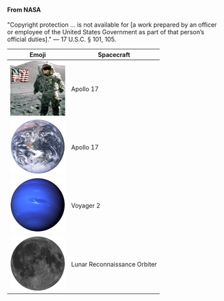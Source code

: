 #### From NASA

"Copyright protection ... is not available for \[a work prepared by an officer or employee of the United States Government as part of that person’s official duties\]." — 17 U.S.C. § 101, 105.

Emoji|Spacecraft
-----|----------
![Astronaut Moonwalking](astronaut_moonwalking.png)|Apollo 17
![Earth](earth.png)|Apollo 17
![Neptune](neptune.png)|Voyager 2
![The Moon](the_moon.png)|Lunar Reconnaissance Orbiter